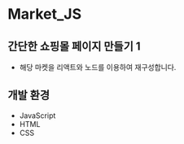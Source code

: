 # Market_JS

## 간단한 쇼핑몰 페이지 만들기 1
* 해당 마켓을 리액트와 노드를 이용하여 재구성합니다.

## 개발 환경

* JavaScript
* HTML
* CSS
